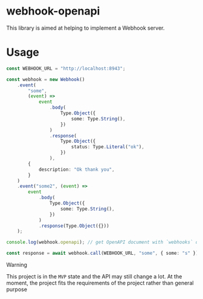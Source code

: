 # webhook-openapi

This library is aimed at helping to implement a Webhook server.

# Usage

```ts
const WEBHOOK_URL = "http://localhost:8943";

const webhook = new Webhook()
    .event(
        "some",
        (event) =>
            event
                .body(
                    Type.Object({
                        some: Type.String(),
                    })
                )
                .response(
                    Type.Object({
                        status: Type.Literal("ok"),
                    })
                ),
        {
            description: "Ok thank you",
        }
    )
    .event("some2", (event) =>
        event
            .body(
                Type.Object({
                    some: Type.String(),
                })
            )
            .response(Type.Object({}))
    );

console.log(webhook.openapi); // get OpenAPI document with `webhooks` object

const response = await webhook.call(WEBHOOK_URL, "some", { some: "s" });
```

> [!WARNING]
> This project is in the `MVP` state and the API may still change a lot. At the moment, the project fits the
> requirements of the project rather than general purpose
